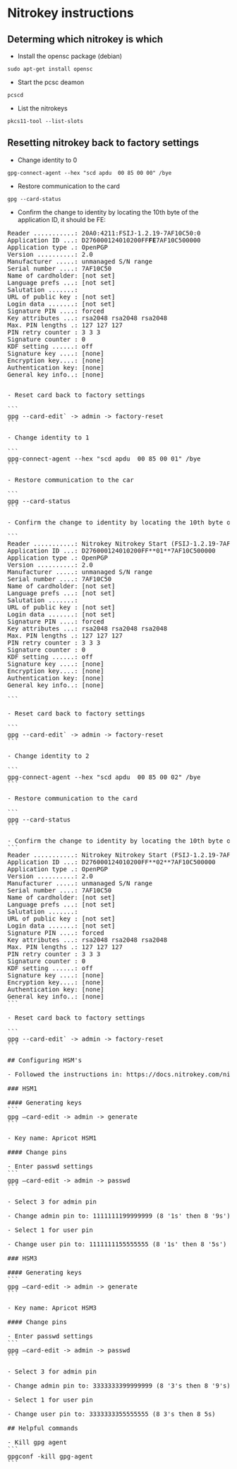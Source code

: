# Nitrokey instructions 

## Determing which nitrokey is which 

- Install the opensc package (debian)
```
sudo apt-get install opensc
```

- Start the pcsc deamon
```
pcscd
```

- List the nitrokeys 
```
pkcs11-tool --list-slots
```

## Resetting nitrokey back to factory settings

- Change identity to 0

```
gpg-connect-agent --hex "scd apdu  00 85 00 00" /bye
```

- Restore communication to the card

```
gpg --card-status
```

- Confirm the change to identity by locating the 10th byte of the application ID, it should be FE:
<pre>
Reader ...........: 20A0:4211:FSIJ-1.2.19-7AF10C50:0
Application ID ...: D276000124010200FF<b>FE</b>7AF10C500000
Application type .: OpenPGP
Version ..........: 2.0
Manufacturer .....: unmanaged S/N range
Serial number ....: 7AF10C50
Name of cardholder: [not set]
Language prefs ...: [not set]
Salutation .......:
URL of public key : [not set]
Login data .......: [not set]
Signature PIN ....: forced
Key attributes ...: rsa2048 rsa2048 rsa2048
Max. PIN lengths .: 127 127 127
PIN retry counter : 3 3 3
Signature counter : 0
KDF setting ......: off
Signature key ....: [none]
Encryption key....: [none]
Authentication key: [none]
General key info..: [none]
<pre>

- Reset card back to factory settings

```
gpg --card-edit` -> admin -> factory-reset
```

- Change identity to 1 

```
gpg-connect-agent --hex "scd apdu  00 85 00 01" /bye
```

- Restore communication to the car

```
gpg --card-status
```

- Confirm the change to identity by locating the 10th byte of the application ID, it should be 01:

```
Reader ...........: Nitrokey Nitrokey Start (FSIJ-1.2.19-7AF10C50) 00 00
Application ID ...: D276000124010200FF**01**7AF10C500000
Application type .: OpenPGP
Version ..........: 2.0
Manufacturer .....: unmanaged S/N range
Serial number ....: 7AF10C50
Name of cardholder: [not set]
Language prefs ...: [not set]
Salutation .......:
URL of public key : [not set]
Login data .......: [not set]
Signature PIN ....: forced
Key attributes ...: rsa2048 rsa2048 rsa2048
Max. PIN lengths .: 127 127 127
PIN retry counter : 3 3 3
Signature counter : 0
KDF setting ......: off
Signature key ....: [none]
Encryption key....: [none]
Authentication key: [none]
General key info..: [none]

```

- Reset card back to factory settings

```
gpg --card-edit` -> admin -> factory-reset
```

- Change identity to 2

```
gpg-connect-agent --hex "scd apdu  00 85 00 02" /bye
```

- Restore communication to the card

```
gpg --card-status
```

- Confirm the change to identity by locating the 10th byte of the application ID, it should be 02:
```
Reader ...........: Nitrokey Nitrokey Start (FSIJ-1.2.19-7AF10C50) 00 00
Application ID ...: D276000124010200FF**02**7AF10C500000
Application type .: OpenPGP
Version ..........: 2.0
Manufacturer .....: unmanaged S/N range
Serial number ....: 7AF10C50
Name of cardholder: [not set]
Language prefs ...: [not set]
Salutation .......:
URL of public key : [not set]
Login data .......: [not set]
Signature PIN ....: forced
Key attributes ...: rsa2048 rsa2048 rsa2048
Max. PIN lengths .: 127 127 127
PIN retry counter : 3 3 3
Signature counter : 0
KDF setting ......: off
Signature key ....: [none]
Encryption key....: [none]
Authentication key: [none]
General key info..: [none]
```

- Reset card back to factory settings

```
gpg --card-edit` -> admin -> factory-reset
```

## Configuring HSM's

- Followed the instructions in: https://docs.nitrokey.com/nitrokeys/features/openpgp-card/openpgp-keygen-on-device

### HSM1

#### Generating keys
```
gpg –card-edit -> admin -> generate
```

- Key name: Apricot HSM1

#### Change pins

- Enter passwd settings
```
gpg –card-edit -> admin -> passwd
```

- Select 3 for admin pin

- Change admin pin to: 1111111199999999 (8 '1s' then 8 '9s')

- Select 1 for user pin

- Change user pin to: 1111111155555555 (8 '1s' then 8 '5s')

### HSM3

#### Generating keys
```
gpg –card-edit -> admin -> generate
```

- Key name: Apricot HSM3

#### Change pins

- Enter passwd settings
```
gpg –card-edit -> admin -> passwd
```

- Select 3 for admin pin

- Change admin pin to: 3333333399999999 (8 '3's then 8 '9's)

- Select 1 for user pin

- Change user pin to: 3333333355555555 (8 3's then 8 5s)

## Helpful commands

- Kill gpg agent
```
gpgconf -kill gpg-agent
```
